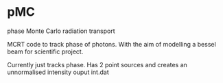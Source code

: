 # pMC
phase Monte Carlo radiation transport


MCRT code to track phase of photons. With the aim of modelling a bessel beam for scientific project.

Currently just tracks phase. Has 2 point sources and creates an unnormalised intensity ouput int.dat
